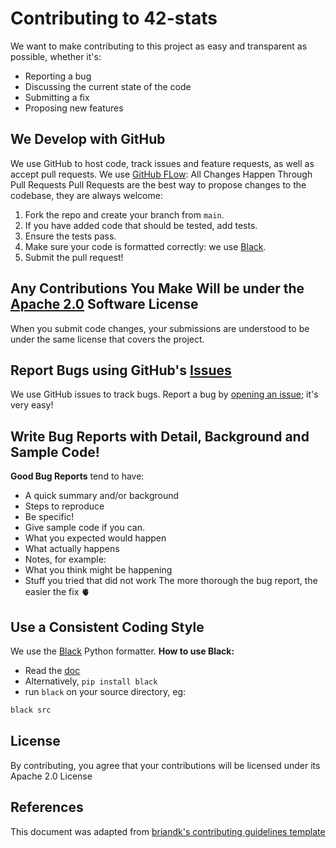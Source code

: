 # Contributing to 42-stats
We want to make contributing to this project as easy and transparent as possible, whether it's:
*  Reporting a bug
*  Discussing the current state of the code
*  Submitting a fix
*  Proposing new features
## We Develop with GitHub
We use GitHub to host code, track issues and feature requests, as well as accept pull requests.
We use [GitHub FLow](https://guides.github.com/introduction/flow/index.html): All Changes Happen Through Pull Requests
Pull Requests are the best way to propose changes to the codebase, they are always welcome:
1.  Fork the repo and create your branch from `main`.
2.  If you have added code that should be tested, add tests.
3.  Ensure the tests pass.
4.  Make sure your code is formatted correctly: we use [Black]([url](https://black.readthedocs.io/en/stable/)).
5.  Submit the pull request!
## Any Contributions You Make Will be under the [Apache 2.0](https://www.apache.org/licenses/LICENSE-2.0) Software License
When you submit code changes, your submissions are understood to be under the same license that covers the project.
## Report Bugs using GitHub's [Issues](https://github.com/42-stats/42-stats/issues)
We use GitHub issues to track bugs. Report a bug by [opening an issue](https://github.com/42-stats/42-stats/issues); it's very easy!
## Write Bug Reports with Detail, Background and Sample Code!
**Good Bug Reports** tend to have:
*  A quick summary and/or background
*  Steps to reproduce
*    Be specific!
*    Give sample code if you can.
*  What you expected would happen
*  What actually happens
*  Notes, for example:
*    What you think might be happening
*    Stuff you tried that did not work
The more thorough the bug report, the easier the fix 🫀
## Use a Consistent Coding Style
We use the [Black](https://black.readthedocs.io/) Python formatter.
**How to use Black:**
*  Read the [doc](https://black.readthedocs.io/)
*  Alternatively, `pip install black`
*  run `black` on your source directory, eg:
```sh
black src
```
## License
By contributing, you agree that your contributions will be licensed under its Apache 2.0 License
## References
This document was adapted from [briandk's contributing guidelines template](https://gist.github.com/briandk/3d2e8b3ec8daf5a27a62)
